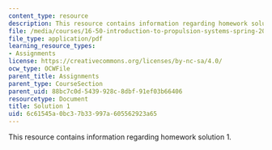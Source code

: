 ```yaml
---
content_type: resource
description: This resource contains information regarding homework solution 1.
file: /media/courses/16-50-introduction-to-propulsion-systems-spring-2012/6c61545a0bc37b33997a605562923a65_MIT16_50S12_sol1.pdf
file_type: application/pdf
learning_resource_types:
- Assignments
license: https://creativecommons.org/licenses/by-nc-sa/4.0/
ocw_type: OCWFile
parent_title: Assignments
parent_type: CourseSection
parent_uid: 88bc7c0d-5439-928c-8dbf-91ef03b66406
resourcetype: Document
title: Solution 1
uid: 6c61545a-0bc3-7b33-997a-605562923a65
---
```

This resource contains information regarding homework solution 1.